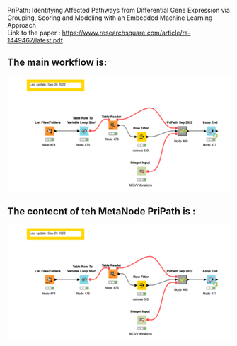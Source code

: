 PriPath: Identifying Affected  Pathways from Differential Gene Expression via Grouping, Scoring and Modeling with an Embedded Machine Learning Approach  
Link to the paper :  https://www.researchsquare.com/article/rs-1449467/latest.pdf
<br> 
## The main workflow is: ##

![alt text](https://github.com/malikyousef/PriPath/blob/main/PriPath_main.PNG?raw=true)
 
 
 ## The contecnt of teh MetaNode PriPath is : ##
 
![alt text](https://github.com/malikyousef/PriPath/blob/main/PriPath_main.PNG?raw=true)

 
